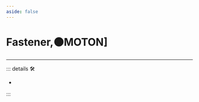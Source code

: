 ```yaml
---
aside: false
---
```

# Fastener,🟠<motor>MOTON</motor>]</py>

---

<!-- =================================================== -->
<!-- =================================================== -->
<!-- =================================================== -->
<!-- =================================================== -->
<!-- =================================================== -->
::: details 🛠

-

:::
